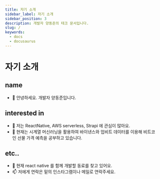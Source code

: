 ```yaml
---
title: 자기 소개
sidebar_label: 자기 소개
sidebar_position: 3
description: 개발자 양동준의 테크 문서입니다.
slug: /
keywords:
  - docs
  - docusaurus
---
```


# 자기 소개

## name
- 👋 안녕하세요. 개발자 양동준입니다.

## interested in
- 👀 저는 ReactNative, AWS serverless, Strapi 에 관심이 많아요.
- 🌱 현재는 시계열 머신러닝을 활용하여 바이낸스와 업비트 데이터를 이용해 비트코인 선물 가격 예측을 공부하고 있습니다.

## etc..
- 💞️ 현재 react native 를 함께 개발할 동료를 찾고 있어요.
- 📫 저에게 연락은 밑의 인스타그램이나 메일로 연락주세요.

<!---
devbalmuda/devbalmuda is a ✨ special ✨ repository because its `README.md` (this file) appears on your GitHub profile.
You can click the Preview link to take a look at your changes.
--->
